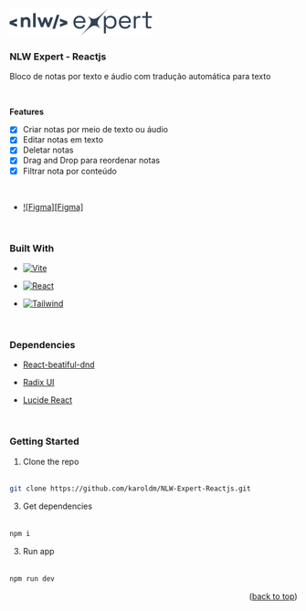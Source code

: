 <a name="readme-top"></a>
<br />

<div align="left">

<img src="src/assets/Logo.svg" alt="Logo">

<br />

<h3 align="left">NLW Expert - Reactjs</h3>

<p align="left">

Bloco de notas por texto e áudio com tradução automática para texto

<br /> 

<strong>Features</strong>
- [X] Criar notas por meio de texto ou áudio
- [X] Editar notas em texto
- [X] Deletar notas
- [X] Drag and Drop para reordenar notas
- [X] Filtrar nota por conteúdo     

<br />

*  [![Figma][Figma]][Figma-url]

<br />

###  Built With

* [![Vite][Vite]][Vite-url]

* [![React][React]][React-url]

* [![Tailwind][Tailwind]][Tailwind-url]

<br />

###  Dependencies
* [React-beatiful-dnd][React-beatiful-dnd-url]
  
* [Radix UI][Radix-ui-url]
  
* [Lucide React][Lucide-react-url]

<br />

###  Getting Started


1. Clone the repo

```sh

git clone https://github.com/karoldm/NLW-Expert-Reactjs.git

```

3. Get dependencies

```sh

npm i

```

3. Run app

```sh

npm run dev

```

<p align="right">(<a href="#readme-top">back to top</a>)</p>

<!-- MARKDOWN LINKS & IMAGES -->


[linkedin-shield]: https://img.shields.io/badge/-LinkedIn-black.svg?style=for-the-badge&logo=linkedin&colorB=555

[linkedin-url]: https://linkedin.com/in/karoldm

[Vite]: https://img.shields.io/badge/vite-%23646CFF.svg?style=for-the-badge&logo=vite&logoColor=white

[Vite-url]: https://vitejs.dev/

[React]: https://img.shields.io/badge/react-%2320232a.svg?style=for-the-badge&logo=react&logoColor=%2361DAFB

[React-url]: https://react.dev/

[Tailwind]: https://img.shields.io/badge/tailwindcss-%2338B2AC.svg?style=for-the-badge&logo=tailwind-css&logoColor=white

[Tailwind-url]: https://tailwindcss.com/

[Figma-url]: https://www.figma.com/community/file/1336456128647909148

[React-beatiful-dnd-url]: https://github.com/atlassian/react-beautiful-dnd

[Radix-ui-url]: https://www.radix-ui.com/

[Lucide-react-url]: https://lucide.dev/guide/packages/lucide-react


